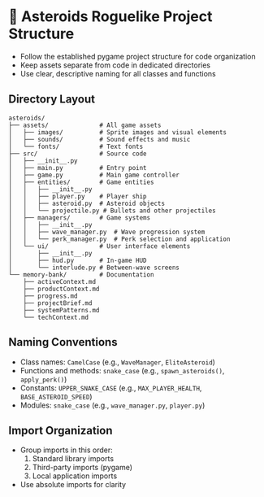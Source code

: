 # 📁 Asteroids Roguelike Project Structure

- Follow the established pygame project structure for code organization
- Keep assets separate from code in dedicated directories
- Use clear, descriptive naming for all classes and functions

## Directory Layout

```mermaid
asteroids/
├── assets/              # All game assets
│   ├── images/          # Sprite images and visual elements
│   ├── sounds/          # Sound effects and music
│   └── fonts/           # Text fonts
├── src/                 # Source code
│   ├── __init__.py
│   ├── main.py          # Entry point
│   ├── game.py          # Main game controller
│   ├── entities/        # Game entities
│   │   ├── __init__.py
│   │   ├── player.py    # Player ship
│   │   ├── asteroid.py  # Asteroid objects
│   │   └── projectile.py # Bullets and other projectiles
│   ├── managers/        # Game systems
│   │   ├── __init__.py
│   │   ├── wave_manager.py  # Wave progression system
│   │   └── perk_manager.py  # Perk selection and application
│   └── ui/              # User interface elements
│       ├── __init__.py
│       ├── hud.py       # In-game HUD
│       └── interlude.py # Between-wave screens
└── memory-bank/         # Documentation
    ├── activeContext.md
    ├── productContext.md
    ├── progress.md
    ├── projectBrief.md
    ├── systemPatterns.md
    └── techContext.md
```

## Naming Conventions

- Class names: `CamelCase` (e.g., `WaveManager`, `EliteAsteroid`)
- Functions and methods: `snake_case` (e.g., `spawn_asteroids()`, `apply_perk()`)
- Constants: `UPPER_SNAKE_CASE` (e.g., `MAX_PLAYER_HEALTH`, `BASE_ASTEROID_SPEED`)
- Modules: `snake_case` (e.g., `wave_manager.py`, `player.py`)

## Import Organization

- Group imports in this order:
  1. Standard library imports
  2. Third-party imports (pygame)
  3. Local application imports
- Use absolute imports for clarity

